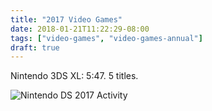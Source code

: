 ```yaml
---
title: "2017 Video Games"
date: 2018-01-21T11:22:29-08:00
tags: ["video-games", "video-games-annual"]
draft: true
---
```

Nintendo 3DS XL: 5:47. 5 titles.
<!--more-->

![Nintendo DS 2017 Activity](https://i.imgur.com/yWUbiWRl.jpg)
